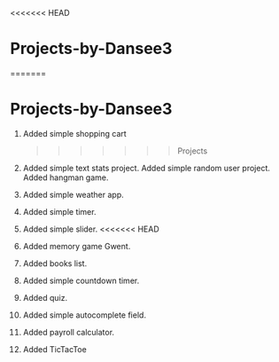 <<<<<<< HEAD

# Projects-by-Dansee3

=======

# Projects-by-Dansee3

1. Added simple shopping cart
   > > > > > > > Projects
2. Added simple text stats project.
   Added simple random user project.
   Added hangman game.

3. Added simple weather app.

4. Added simple timer.
5. Added simple slider.
   <<<<<<< HEAD
6. Added memory game Gwent.
7. Added books list.
8. Added simple countdown timer.
9. Added quiz.
10. Added simple autocomplete field.
11. Added payroll calculator.
12. Added TicTacToe

